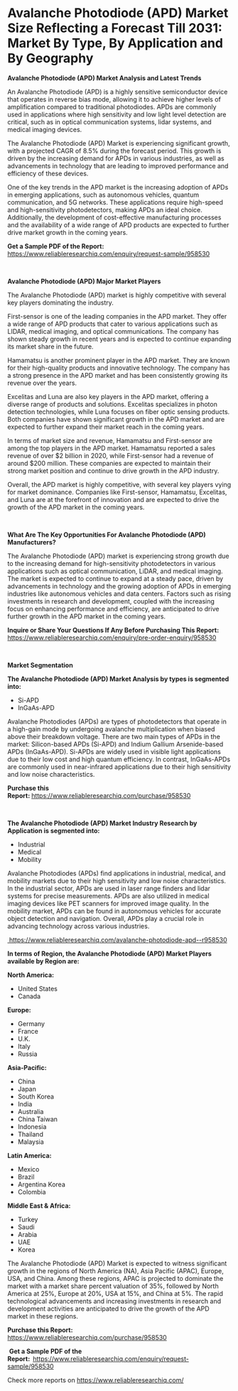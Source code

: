 <p><h1>Avalanche Photodiode (APD) Market Size Reflecting a Forecast Till 2031: Market By Type, By Application and By Geography</h1></p><p><strong>Avalanche Photodiode (APD) Market Analysis and Latest Trends</strong></p>
<p><p>An Avalanche Photodiode (APD) is a highly sensitive semiconductor device that operates in reverse bias mode, allowing it to achieve higher levels of amplification compared to traditional photodiodes. APDs are commonly used in applications where high sensitivity and low light level detection are critical, such as in optical communication systems, lidar systems, and medical imaging devices.</p><p>The Avalanche Photodiode (APD) Market is experiencing significant growth, with a projected CAGR of 8.5% during the forecast period. This growth is driven by the increasing demand for APDs in various industries, as well as advancements in technology that are leading to improved performance and efficiency of these devices.</p><p>One of the key trends in the APD market is the increasing adoption of APDs in emerging applications, such as autonomous vehicles, quantum communication, and 5G networks. These applications require high-speed and high-sensitivity photodetectors, making APDs an ideal choice. Additionally, the development of cost-effective manufacturing processes and the availability of a wide range of APD products are expected to further drive market growth in the coming years.</p></p>
<p><strong>Get a Sample PDF of the Report:&nbsp;</strong> <a href="https://www.reliableresearchiq.com/enquiry/request-sample/958530">https://www.reliableresearchiq.com/enquiry/request-sample/958530</a></p>
<p>&nbsp;</p>
<p><strong>Avalanche Photodiode (APD) Major Market Players</strong></p>
<p><p>The Avalanche Photodiode (APD) market is highly competitive with several key players dominating the industry. </p><p>First-sensor is one of the leading companies in the APD market. They offer a wide range of APD products that cater to various applications such as LIDAR, medical imaging, and optical communications. The company has shown steady growth in recent years and is expected to continue expanding its market share in the future.</p><p>Hamamatsu is another prominent player in the APD market. They are known for their high-quality products and innovative technology. The company has a strong presence in the APD market and has been consistently growing its revenue over the years.</p><p>Excelitas and Luna are also key players in the APD market, offering a diverse range of products and solutions. Excelitas specializes in photon detection technologies, while Luna focuses on fiber optic sensing products. Both companies have shown significant growth in the APD market and are expected to further expand their market reach in the coming years.</p><p>In terms of market size and revenue, Hamamatsu and First-sensor are among the top players in the APD market. Hamamatsu reported a sales revenue of over $2 billion in 2020, while First-sensor had a revenue of around $200 million. These companies are expected to maintain their strong market position and continue to drive growth in the APD industry. </p><p>Overall, the APD market is highly competitive, with several key players vying for market dominance. Companies like First-sensor, Hamamatsu, Excelitas, and Luna are at the forefront of innovation and are expected to drive the growth of the APD market in the coming years.</p></p>
<p>&nbsp;</p>
<p><strong>What Are The Key Opportunities For Avalanche Photodiode (APD) Manufacturers?</strong></p>
<p><p>The Avalanche Photodiode (APD) market is experiencing strong growth due to the increasing demand for high-sensitivity photodetectors in various applications such as optical communication, LiDAR, and medical imaging. The market is expected to continue to expand at a steady pace, driven by advancements in technology and the growing adoption of APDs in emerging industries like autonomous vehicles and data centers. Factors such as rising investments in research and development, coupled with the increasing focus on enhancing performance and efficiency, are anticipated to drive further growth in the APD market in the coming years.</p></p>
<p><strong>Inquire or Share Your Questions If Any Before Purchasing This Report:</strong> <a href="https://www.reliableresearchiq.com/enquiry/pre-order-enquiry/958530">https://www.reliableresearchiq.com/enquiry/pre-order-enquiry/958530</a></p>
<p>&nbsp;</p>
<p><strong>Market Segmentation</strong></p>
<p><strong>The Avalanche Photodiode (APD) Market Analysis by types is segmented into:</strong></p>
<p><ul><li>Si-APD</li><li>InGaAs-APD</li></ul></p>
<p><p>Avalanche Photodiodes (APDs) are types of photodetectors that operate in a high-gain mode by undergoing avalanche multiplication when biased above their breakdown voltage. There are two main types of APDs in the market: Silicon-based APDs (Si-APD) and Indium Gallium Arsenide-based APDs (InGaAs-APD). Si-APDs are widely used in visible light applications due to their low cost and high quantum efficiency. In contrast, InGaAs-APDs are commonly used in near-infrared applications due to their high sensitivity and low noise characteristics.</p></p>
<p><strong>Purchase this Report:&nbsp;</strong><a href="https://www.reliableresearchiq.com/purchase/958530">https://www.reliableresearchiq.com/purchase/958530</a></p>
<p>&nbsp;</p>
<p><strong>The Avalanche Photodiode (APD) Market Industry Research by Application is segmented into:</strong></p>
<p><ul><li>Industrial</li><li>Medical</li><li>Mobility</li></ul></p>
<p><p>Avalanche Photodiodes (APDs) find applications in industrial, medical, and mobility markets due to their high sensitivity and low noise characteristics. In the industrial sector, APDs are used in laser range finders and lidar systems for precise measurements. APDs are also utilized in medical imaging devices like PET scanners for improved image quality. In the mobility market, APDs can be found in autonomous vehicles for accurate object detection and navigation. Overall, APDs play a crucial role in advancing technology across various industries.</p></p>
<p><a href="https://www.reliableresearchiq.com/avalanche-photodiode-apd--r958530">&nbsp;https://www.reliableresearchiq.com/avalanche-photodiode-apd--r958530</a></p>
<p><strong>In terms of Region, the Avalanche Photodiode (APD) Market Players available by Region are:</strong></p>
<p>
    <p> <strong> North America: </strong>
        <ul>
            <li>United States</li>
            <li>Canada</li>
        </ul>
        </p> 
    <p> <strong> Europe: </strong>
        <ul>
            <li>Germany</li>
            <li>France</li>
            <li>U.K.</li>
            <li>Italy</li>
            <li>Russia</li>
        </ul>
        </p> 
    <p> <strong> Asia-Pacific: </strong>
        <ul>
            <li>China</li>
            <li>Japan</li>
            <li>South Korea</li>
            <li>India</li>
            <li>Australia</li>
            <li>China Taiwan</li>
            <li>Indonesia</li>
            <li>Thailand</li>
            <li>Malaysia</li>
        </ul>
        </p> 
    <p> <strong> Latin America: </strong>
        <ul>
            <li>Mexico</li>
            <li>Brazil</li>
            <li>Argentina Korea</li>
            <li>Colombia</li>
        </ul>
        </p> 
    <p> <strong> Middle East & Africa: </strong>
        <ul>
            <li>Turkey</li>
            <li>Saudi</li>
            <li>Arabia</li>
            <li>UAE</li>
            <li>Korea</li>
        </ul>
    </p>
    </p>
<p><p>The Avalanche Photodiode (APD) Market is expected to witness significant growth in the regions of North America (NA), Asia Pacific (APAC), Europe, USA, and China. Among these regions, APAC is projected to dominate the market with a market share percent valuation of 35%, followed by North America at 25%, Europe at 20%, USA at 15%, and China at 5%. The rapid technological advancements and increasing investments in research and development activities are anticipated to drive the growth of the APD market in these regions.</p></p>
<p><strong>Purchase this Report: </strong><a href="https://www.reliableresearchiq.com/purchase/958530">https://www.reliableresearchiq.com/purchase/958530</a></p>
<p>&nbsp;<strong>Get a Sample PDF of the Report:&nbsp;&nbsp;</strong><a href="https://www.reliableresearchiq.com/enquiry/request-sample/958530">https://www.reliableresearchiq.com/enquiry/request-sample/958530</a></p>
<p><strong></strong></p>
<p>Check more reports on <a href="https://www.reliableresearchiq.com/">https://www.reliableresearchiq.com/</a></p>